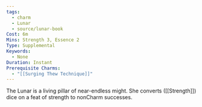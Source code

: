 ```yaml
---
tags:
  - charm
  - Lunar
  - source/lunar-book
Cost: 6m
Mins: Strength 3, Essence 2
Type: Supplemental
Keywords:
  - None
Duration: Instant
Prerequisite Charms:
  - "[[Surging Thew Technique]]"
---
```

The Lunar is a living pillar of near-endless might. She converts ([[Strength]]) dice on a feat of strength to nonCharm successes.
